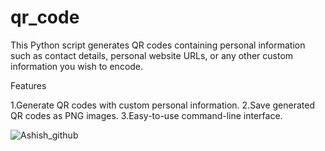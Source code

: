 
# qr_code
This Python script generates QR codes containing personal information such as contact details, personal website URLs, or any other custom information you wish to encode.

Features

1.Generate QR codes with custom personal information.
2.Save generated QR codes as PNG images.
3.Easy-to-use command-line interface.

![Ashish_github](https://github.com/Ashish4321-hub/qr_code/assets/88235823/bb6df6b5-d234-45b2-8593-6d9af2bdb512)
